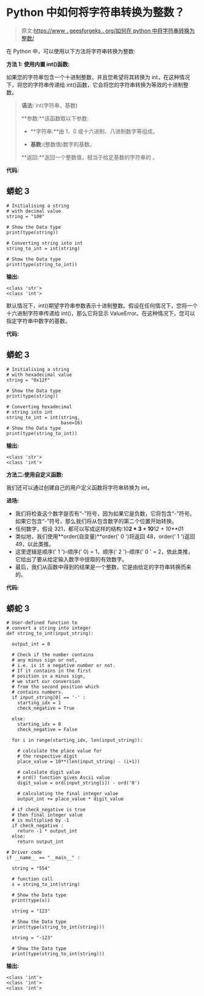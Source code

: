 # Python 中如何将字符串转换为整数？

> 原文:[https://www . geesforgeks . org/如何在 python 中将字符串转换为整数/](https://www.geeksforgeeks.org/how-to-convert-string-to-integer-in-python/)

在 Python 中，可以使用以下方法将字符串转换为整数:

**方法 1:** **使用内置 int()函数:**

如果您的字符串包含一个十进制整数，并且您希望将其转换为 int，在这种情况下，将您的字符串传递给 int()函数，它会将您的字符串转换为等效的十进制整数。

> **语法:** int(字符串，基数)
> 
> **参数:**该函数取以下参数:
> 
> *   **字符串:**由 1、0 或十六进制、八进制数字等组成。
>     
> *   **基数:**(整数值)数字的基数。
> 
> **返回:**返回一个整数值，相当于给定基数的字符串的
> 。

**代码:**

## 蟒蛇 3

```
# Initialising a string 
# with decimal value
string = "100"

# Show the Data type
print(type(string))

# Converting string into int
string_to_int = int(string)

# Show the Data type
print(type(string_to_int))
```

**输出:**

```
<class 'str'>
<class 'int'>

```

默认情况下，int()期望字符串参数表示十进制整数。假设在任何情况下，您将一个十六进制字符串传递给 int()，那么它将显示 ValueError。在这种情况下，您可以指定字符串中数字的基数。

**代码:**

## 蟒蛇 3

```
# Initialising a string
# with hexadecimal value
string = "0x12F"

# Show the Data type
print(type(string))

# Converting hexadecimal 
# string into int
string_to_int = int(string, 
                    base=16)
# Show the Data type
print(type(string_to_int))
```

**输出:**

```
<class 'str'>
<class 'int'>

```

**方法二:使用自定义函数:**

我们还可以通过创建自己的用户定义函数将字符串转换为 int。

**进场:**

*   我们将检查这个数字是否有“-”符号，因为如果它是负数，它将包含“-”符号。如果它包含“-”符号，那么我们将从包含数字的第二个位置开始转换。
*   任何数字，假设 321，都可以写成这样的结构:10**2 * 3 + 10**1*2 + 10**0*1
*   类似地，我们使用**order(自变量)**order(' 0 ')将返回 48，order(' 1 ')返回 49，以此类推。
*   这里逻辑是顺序(' 1 ')–顺序(' 0) = 1，顺序(' 2 ')–顺序(' 0 ' = 2，依此类推，它给出了要从给定输入数字中提取的有效数字。
*   最后，我们从函数中得到的结果是一个整数，它是由给定的字符串转换而来的。

**代码:**

## 蟒蛇 3

```
# User-defined function to 
# convert a string into integer
def string_to_int(input_string):

  output_int = 0

  # Check if the number contains
  # any minus sign or not, 
  # i.e. is it a negative number or not. 
  # If it contains in the first
  # position in a minus sign,
  # we start our conversion 
  # from the second position which
  # contains numbers.
  if input_string[0] == '-' :
    starting_idx = 1
    check_negative = True

  else:
    starting_idx = 0
    check_negative = False

  for i in range(starting_idx, len(input_string)):

    # calculate the place value for 
    # the respective digit
    place_value = 10**(len(input_string) - (i+1))

    # calculate digit value
    # ord() function gives Ascii value
    digit_value = ord(input_string[i]) - ord('0')

    # calculating the final integer value
    output_int += place_value * digit_value

  # if check_negative is true 
  # then final integer value 
  # is multiplied by -1
  if check_negative :
    return -1 * output_int
  else:
    return output_int

# Driver code
if __name__ == "__main__" : 

  string = "554"

  # function call
  x = string_to_int(string)

  # Show the Data type
  print(type(x))

  string = "123"

  # Show the Data type
  print(type(string_to_int(string))) 

  string = "-123"

  # Show the Data type
  print(type(string_to_int(string)))
```

**输出:**

```
<class 'int'>
<class 'int'>
<class 'int'>

```